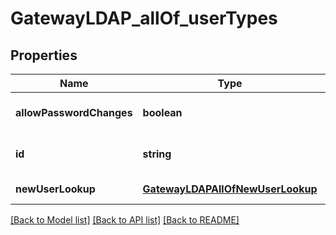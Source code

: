 # GatewayLDAP_allOf_userTypes

## Properties
Name | Type | Description | Notes
------------ | ------------- | ------------- | -------------
**allowPasswordChanges** | **boolean** |  | [optional] [default to null]
**id** | **string** |  | [optional] [default to null]
**newUserLookup** | [**GatewayLDAPAllOfNewUserLookup**](GatewayLDAPAllOfNewUserLookup.md) |  | [default to null]

[[Back to Model list]](../README.md#documentation-for-models) [[Back to API list]](../README.md#documentation-for-api-endpoints) [[Back to README]](../README.md)


